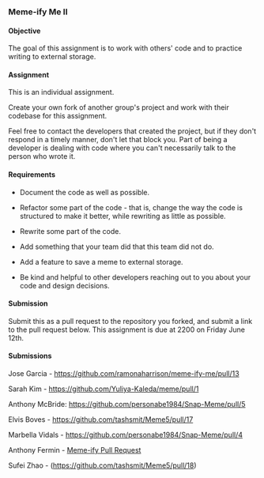 ### Meme-ify Me II

#### Objective

The goal of this assignment is to work with others' code and to practice writing to external storage.

#### Assignment

This is an individual assignment.

Create your own fork of another group's project and work with their codebase for this assignment.

Feel free to contact the developers that created the project, but if they don't respond in a timely manner,
don't let that block you. Part of being a developer is dealing with code where you can't necessarily talk
to the person who wrote it.

#### Requirements

* Document the code as well as possible.

* Refactor some part of the code - that is, change the way the code is structured to make it better, while
rewriting as little as possible.

* Rewrite some part of the code.

* Add something that your team did that this team did not do.

* Add a feature to save a meme to external storage.

* Be kind and helpful to other developers reaching out to you about your code and design decisions.

#### Submission

Submit this as a pull request to the repository you forked, and submit a link to the pull request below. This assignment is due at 2200 on Friday June 12th.

#### Submissions

Jose Garcia - https://github.com/ramonaharrison/meme-ify-me/pull/13

Sarah Kim - https://github.com/Yuliya-Kaleda/meme/pull/1

Anthony McBride: https://github.com/personabe1984/Snap-Meme/pull/5

Elvis Boves - https://github.com/tashsmit/Meme5/pull/17

Marbella Vidals - https://github.com/personabe1984/Snap-Meme/pull/4

Anthony Fermin - [Meme-ify Pull Request](https://github.com/RosmaryFC/Meme-ify-Me-ARHM/pull/32)

Sufei Zhao - (https://github.com/tashsmit/Meme5/pull/18)
